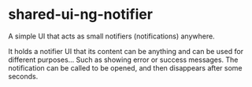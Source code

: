 # shared-ui-ng-notifier

A simple UI that acts as small notifiers (notifications) anywhere.

It holds a notifier UI that its content can be anything and can be used for different purposes... Such as showing error or success messages. The notification can be called to be opened, and then disappears after some seconds.
